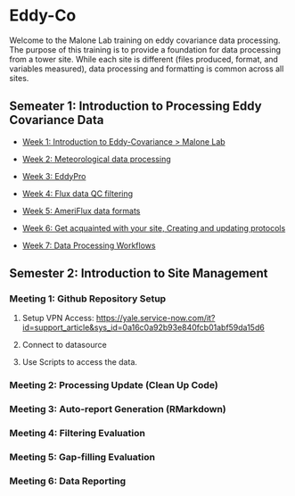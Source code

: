 # Eddy-Co
Welcome to the Malone Lab training on eddy covariance data processing. The purpose of this training is to provide a foundation for data processing from a tower site. While each site is different (files produced, format, and variables measured), data processing and formatting is common across all sites. 

## Semeater 1: Introduction to Processing Eddy Covariance Data

+ <a href="https://docs.google.com/presentation/d/1nduKbh0dpxQdfMj7-wOyK0zsN-l3RLpu/edit?usp=drive_link&ouid=100630405528702830421&rtpof=true&sd=true" > Week 1: Introduction to Eddy-Covariance > Malone Lab </a>

+ <a href="https://docs.google.com/presentation/d/1UHKtbTNbSyU5GDbXm6vAtXZIeiJO7z1qP07kJf2HUaI/edit?usp=sharing" > Week 2: Meteorological data processing </a>

+ <a href="https://docs.google.com/presentation/d/12QY-Lfpk2hCJcIma_nrDYEZ-ohE-k2DircugWqkW1rk/edit?usp=sharing" > Week 3: EddyPro </a>

+ <a href="https://docs.google.com/presentation/d/1wgSvQfiIT88M9TAmJiB5eb5-auTLwGH-9ogOTjwJ61A/edit?usp=drive_link" > Week 4: Flux data QC filtering </a>

+ <a href="https://docs.google.com/presentation/d/1NejejmY4kG6hkb9VQ2PuzhP86mTKcqY5Gy6N8uMaV2Q/edit?usp=sharing"> Week 5: AmeriFlux data formats </a>

+ <a href="https://docs.google.com/presentation/d/1Dqie3izhCmUxUv-sRhd1fgH7urVwDAK6Yjg-cTrEPJA/edit?usp=sharing"> Week 6: Get acquainted with your site, Creating and updating protocols </a>

+ <a href="https://docs.google.com/presentation/d/1Sv7_Z2tBm2GaWA3BQBQH9o5i0NKW_edfWR7Ua67dlYs/edit?usp=sharing "  > Week 7: Data Processing Workflows </a>

## Semester 2: Introduction to Site Management

### Meeting  1: Github Repository Setup
1. Setup VPN Access: https://yale.service-now.com/it?id=support_article&sys_id=0a16c0a92b93e840fcb01abf59da15d6

2. Connect to datasource

3. Use Scripts to access the data.

### Meeting  2: Processing Update (Clean Up Code)
### Meeting  3: Auto-report Generation (RMarkdown)
### Meeting  4: Filtering Evaluation
### Meeting  5: Gap-filling Evaluation
### Meeting  6: Data Reporting


